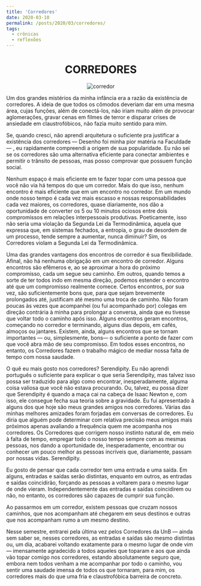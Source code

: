 ```yaml
---
title: 'Corredores'
date: 2020-03-10
permalink: /posts/2020/03/corredores/
tags:
  - crônicas
  - reflexões
---
```

<div align="center"> <h1>CORREDORES</h1>
<img scr="http://pedroferreira.ml/images/posts/Corredores.jpg" alt="corredor">
</div>

Um dos grandes mistérios da minha infância era a razão da existência de corredores. A ideia de que todos os cômodos deveriam dar em uma mesma área, cujas funções, além de conectá-los, não iriam muito além de provocar aglomerações, gravar cenas em filmes de terror e disparar crises de ansiedade em claustrofóbicos, não fazia muito sentido para mim.

Se, quando cresci, não aprendi arquitetura o suficiente pra justificar a existência dos corredores — Desenho foi minha pior matéria na Faculdade — , eu rapidamente compreendi a origem de sua popularidade. Eu não sei se os corredores são uma alternativa eficiente para conectar ambientes e permitir o trânsito de pessoas, mas posso comprovar que possuem função social.

Nenhum espaço é mais eficiente em te fazer topar com uma pessoa que você não via há tempos do que um corredor. Mais do que isso, nenhum encontro é mais eficiente que em um encontro no corredor. Em um mundo onde nosso tempo é cada vez mais escasso e nossas responsabilidades cada vez maiores, os corredores, quase diariamente, nos dão a oportunidade de converter os 5 ou 10 minutos ociosos entre dois compromissos em relações interpessoais produtivas. Poeticamente, isso não seria uma violação da Segunda Lei da Termodinâmica, aquela que expressa que, em sistemas fechados, a entropia, o grau de desordem de um processo, tende sempre a aumentar, nunca diminuir? Sim, os Corredores violam a Segunda Lei da Termodinâmica.

Uma das grandes vantagens dos encontros de corredor é sua flexibilidade. Afinal, não há nenhuma obrigação em um encontro de corredor. Alguns encontros são efêmeros e, ao se aproximar a hora do próximo compromisso, cada um segue seu caminho. Em outros, quando temos a sorte de ter todos indo em mesma direção, podemos estender o encontro até que um compromisso realmente comece. Certos encontros, por sua vez, são suficientemente bons que, para que sejam brevemente prolongados até, justificam até mesmo uma troca de caminho. Não foram poucas às vezes que acompanhei (ou fui acompanhado por) colegas em direção contrária à minha para prolongar a conversa, ainda que eu tivesse que voltar todo o caminho após isso. Alguns encontros geram encontros, começando no corredor e terminando, alguns dias depois, em cafés, almoços ou jantares. Existem, ainda, alguns encontros que se tornam importantes — ou, simplesmente, bons— o suficiente a ponto de fazer com que você abra mão de seu compromisso. Em todos esses encontros, no entanto, os Corredores fazem o trabalho mágico de mediar nossa falta de tempo com nossa saudade.

O quê eu mais gosto nos corredores? Serendipity. Eu não aprendi português o suficiente para explicar o que seria Serendipity, mas talvez isso possa ser traduzido para algo como encontrar, inesperadamente, alguma coisa valiosa que você não estava procurando. Ou, talvez, eu possa dizer que Serendipity é quando a maça cai na cabeça de Isaac Newton e, com isso, ele consegue fecha sua teoria sobre a gravidade. Eu fui apresentado à alguns dos que hoje são meus grandes amigos nos corredores. Várias das minhas melhores amizades foram forjadas em conversas de corredores. Eu diria que alguém pode determinar com relativa precisão meus amigos mais próximos apenas avaliando a frequência quem me acompanha nos corredores. Os Corredores que corrigem nosso instinto natural de, em meio à falta de tempo, empregar todo o nosso tempo sempre com as mesmas pessoas, nos dando a oportunidade de, inesperadamente, encontrar ou conhecer um pouco melhor as pessoas incríveis que, diariamente, passam por nossas vidas. Serendipity.

Eu gosto de pensar que cada corredor tem uma entrada e uma saída. Em alguns, entradas e saídas serão distintas, enquanto em outros, as entradas e saídas coincidirão, forçando as pessoas a voltarem para o mesmo lugar de onde vieram. Independentemente das entradas e saídas coincidirem ou não, no entanto, os corredores são capazes de cumprir sua função.

Ao passarmos em um corredor, existem pessoas que cruzam nossos caminhos, que nos acompanham até chegarem em seus destinos e outras que nos acompanham rumo a um mesmo destino.

Nesse semestre, entrarei pela última vez pelos Corredores da UnB — ainda sem saber se, nesses corredores, as entradas e saídas são mesmo distintas ou, um dia, acabarei voltando exatamente para o mesmo lugar de onde vim — imensamente agradecido a todos aqueles que toparam e aos que ainda vão topar comigo nos corredores, estando absolutamente seguro que, embora nem todos venham a me acompanhar por todo o caminho, vou sentir uma saudade imensa de todos os que tornaram, para mim, os corredores mais do que uma fria e claustrofóbica barreira de concreto.
